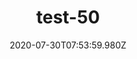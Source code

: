 ---
title: test-50
date: 2020-07-30T07:53:59.980Z
banner_subcontent: asdfsf
category: Personal stories
focus: Support for leaders, colleagues and staff
role: Senior manager
organisation_size: Micro (<10 employees)
industry: Government & Public Agencies
content: Lorem ipsum dolor sit amet, consectetur adipiscing elit, sed do eiusmod tempor incididunt ut labore et dolore magna aliqua. Ut enim ad minim veniam, quis nostrud exercitation ullamco laboris nisi ut aliquip ex ea commodo consequat. Duis aute irure dolor in reprehenderit in voluptate velit esse cillum dolore eu fugiat nulla pariatur. Excepteur sint occaecat cupidatat non proident, sunt in culpa qui officia deserunt mollit anim id est laborum.
---